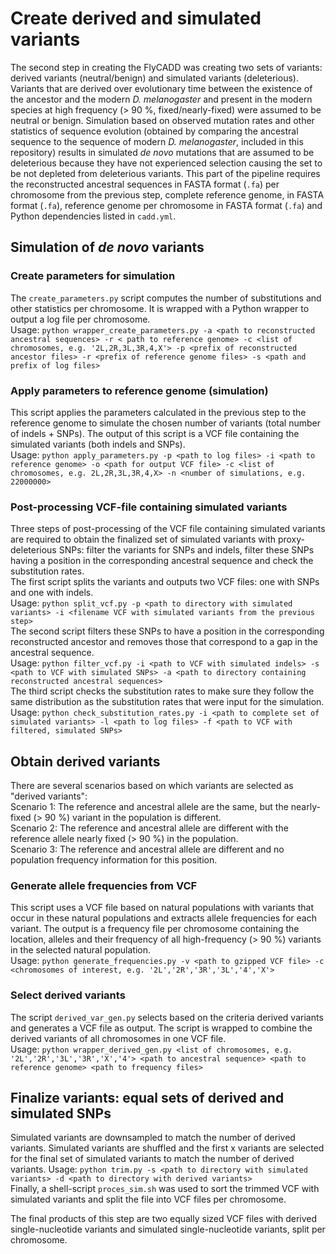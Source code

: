 # Create derived and simulated variants
The second step in creating the FlyCADD was creating two sets of variants: derived variants (neutral/benign) and simulated variants (deleterious). Variants that are derived over evolutionary time between the existence of the ancestor and the modern *D. melanogaster* and present in the modern species at high frequency (> 90 %, fixed/nearly-fixed) were assumed to be neutral or benign. Simulation based on observed mutation rates and other statistics of sequence evolution (obtained by comparing the ancestral sequence to the sequence of modern *D. melanogaster*, included in this repository) results in simulated *de novo* mutations that are assumed to be deleterious because they have not experienced selection causing the set to be not depleted from deleterious variants.
This part of the pipeline requires the reconstructed ancestral sequences in FASTA format (`.fa`) per chromosome from the previous step, complete reference genome, in FASTA format (`.fa`), reference genome per chromosome in FASTA format (`.fa`) and Python dependencies listed in `cadd.yml`.

## Simulation of *de novo* variants
### Create parameters for simulation
The `create_parameters.py` script computes the number of substitutions and other statistics per chromosome. It is wrapped with a Python wrapper to output a log file per chromosome. <br />
Usage: `python wrapper_create_parameters.py -a <path to reconstructed ancestral sequences> -r < path to reference genome> -c <list of chromosomes, e.g. '2L,2R,3L,3R,4,X'> -p <prefix of reconstructed ancestor files> -r <prefix of reference genome files> -s <path and prefix of log files>`

### Apply parameters to reference genome (simulation)
This script applies the parameters calculated in the previous step to the reference genome to simulate the chosen number of variants (total number of indels + SNPs). The output of this script is a VCF file containing the simulated variants (both indels and SNPs). <br />
Usage: `python apply_parameters.py -p <path to log files> -i <path to reference genome> -o <path for output VCF file> -c <list of chromosomes, e.g. 2L,2R,3L,3R,4,X> -n <number of simulations, e.g. 22000000>`

### Post-processing VCF-file containing simulated variants
Three steps of post-processing of the VCF file containing simulated variants are required to obtain the finalized set of simulated variants with proxy-deleterious SNPs: filter the variants for SNPs and indels, filter these SNPs having a position in the corresponding ancestral sequence and check the substitution rates.<br />
The first script splits the variants and outputs two VCF files: one with SNPs and one with indels.<br />
Usage: `python split_vcf.py -p <path to directory with simulated variants> -i <filename VCF with simulated variants from the previous step>`<br />
The second script filters these SNPs to have a position in the corresponding reconstructed ancestor and removes those that correspond to a gap in the ancestral sequence. <br />
Usage: `python filter_vcf.py -i <path to VCF with simulated indels> -s <path to VCF with simulated SNPs> -a <path to directory containing reconstructed ancestral sequences>` <br />
The third script checks the substitution rates to make sure they follow the same distribution as the substitution rates that were input for the simulation. <br />
Usage: `python check_substitution_rates.py -i <path to complete set of simulated variants> -l <path to log files> -f <path to VCF with filtered, simulated SNPs>`

## Obtain derived variants
There are several scenarios based on which variants are selected as "derived variants":<br />
Scenario 1: The reference and ancestral allele are the same, but the nearly-fixed (> 90 %) variant in the population is different. <br />
Scenario 2: The reference and ancestral allele are different with the reference allele nearly fixed (> 90 %) in the population. <br />
Scenario 3: The reference and ancestral allele are different and no population frequency information for this position. <br />

### Generate allele frequencies from VCF
This script uses a VCF file based on natural populations with variants that occur in these natural populations and extracts allele frequencies for each variant. The output is a frequency file per chromosome containing the location, alleles and their frequency of all high-frequency (> 90 %) variants in the selected natural population. <br />
Usage: `python generate_frequencies.py -v <path to gzipped VCF file> -c <chromosomes of interest, e.g. '2L','2R','3R','3L','4','X'>`

### Select derived variants
The script `derived_var_gen.py` selects based on the criteria derived variants and generates a VCF file as output. The script is wrapped to combine the derived variants of all chromosomes in one VCF file. <br />
Usage: `python wrapper_derived_gen.py <list of chromosomes, e.g. '2L','2R','3L','3R','X','4'> <path to ancestral sequence> <path to reference genome> <path to frequency files>`

## Finalize variants: equal sets of derived and simulated SNPs
Simulated variants are downsampled to match the number of derived variants. Simulated variants are shuffled and the first x variants are selected for the final set of simulated variants to match the number of derived variants.
Usage: `python trim.py -s <path to directory with simulated variants> -d <path to directory with derived variants>` <br />
Finally, a shell-script `proces_sim.sh` was used to sort the trimmed VCF with simulated variants and split the file into VCF files per chromosome.

The final products of this step are two equally sized VCF files with derived single-nucleotide variants and simulated single-nucleotide variants, split per chromosome.


